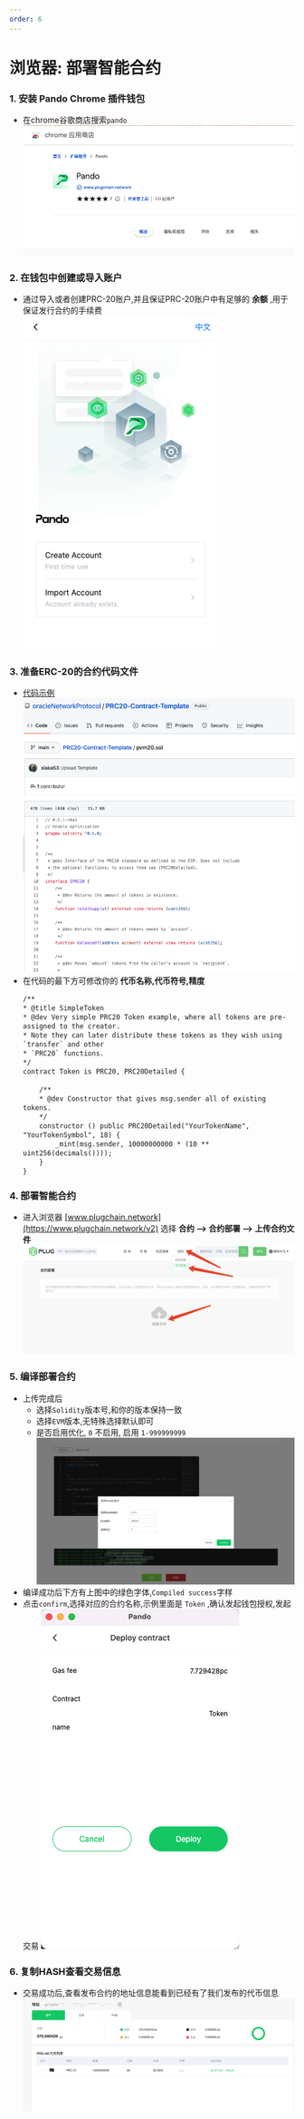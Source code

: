 ```yaml
---
order: 6
---
```


# 浏览器: 部署智能合约

### 1. 安装 Pando Chrome 插件钱包
- 在chrome谷歌商店搜索`pando`
![wallet](../pics/prc20-pando-chrome.png)
### 2. 在钱包中创建或导入账户
- 通过导入或者创建PRC-20账户,并且保证PRC-20账户中有足够的 **余额** ,用于保证发行合约的手续费
![create-account](../pics/prc20-create-account-chrome.png)
### 3. 准备ERC-20的合约代码文件
- [代码示例](https://github.com/oracleNetworkProtocol/PRC20-Contract-Template/blob/main/pvm20.sol)
![prc-20](../pics/prc20-token-template.png)
- 在代码的最下方可修改你的 **代币名称,代币符号,精度**
    ```sol
    /**
    * @title SimpleToken
    * @dev Very simple PRC20 Token example, where all tokens are pre-assigned to the creator.
    * Note they can later distribute these tokens as they wish using `transfer` and other
    * `PRC20` functions.
    */
    contract Token is PRC20, PRC20Detailed {

        /**
        * @dev Constructor that gives msg.sender all of existing tokens.
        */
        constructor () public PRC20Detailed("YourTokenName", "YourTokenSymbol", 18) {
            _mint(msg.sender, 10000000000 * (10 ** uint256(decimals())));
        }
    }
    ```
### 4. 部署智能合约
- 进入浏览器 [www.plugchain.network](https://www.plugchain.network/v2) 选择 **合约 --> 合约部署 --> 上传合约文件**
![contract-browser-site](../pics/prc20-browser-site.png)
### 5. 编译部署合约
- 上传完成后 
    - 选择`Solidity`版本号,和你的版本保持一致
    - 选择`EVM`版本,无特殊选择默认即可
    - 是否启用优化, `0`  不启用, 启用 `1-999999999` 
![contract-browser-site](../pics/prc20-contract-compile-finish.png)
- 编译成功后下方有上图中的绿色字体,`Compiled success`字样
- 点击`confirm`,选择对应的合约名称,示例里面是 `Token` ,确认发起钱包授权,发起交易
![contract-browser-site](../pics/prc20-auth-to-deploy.png)

### 6. 复制HASH查看交易信息
- 交易成功后,查看发布合约的地址信息能看到已经有了我们发布的代币信息
![contract-browser-site](../pics/prc20-address-contract.png)
